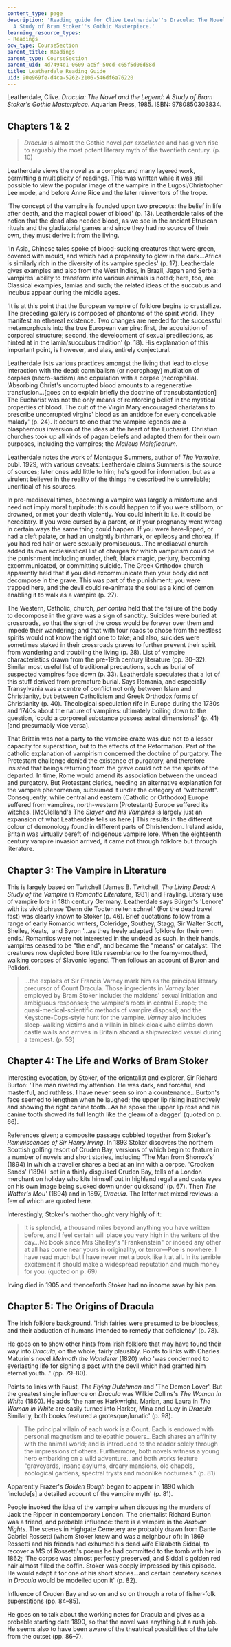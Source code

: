```yaml
---
content_type: page
description: 'Reading guide for Clive Leatherdale''s Dracula: The Novel and the Legend:
  A Study of Bram Stoker''s Gothic Masterpiece.'
learning_resource_types:
- Readings
ocw_type: CourseSection
parent_title: Readings
parent_type: CourseSection
parent_uid: 4d7494d1-0609-ac5f-50cd-c65f5d06d58d
title: Leatherdale Reading Guide
uid: 90e969fe-d4ca-5262-2106-546df6a76220
---
```


Leatherdale, Clive. _Dracula: The Novel and the Legend: A Study of Bram Stoker's Gothic Masterpiece_. Aquarian Press, 1985. ISBN: 9780850303834.

Chapters 1 & 2
--------------

> _Dracula_ is almost the Gothic novel _par excellence_ and has given rise to arguably the most potent literary myth of the twentieth century. (p. 10) 

Leatherdale views the novel as a complex and many layered work, permitting a multiplicity of readings. This was written while it was still possible to view the popular image of the vampire in the Lugosi/Christopher Lee mode, and before Anne Rice and the later reinventors of the trope.

'The concept of the vampire is founded upon two precepts: the belief in life after death, and the magical power of blood' (p. 13). Leatherdale talks of the notion that the dead also needed blood, as we see in the ancient Etruscan rituals and the gladiatorial games and since they had no source of their own, they must derive it from the living.

'In Asia, Chinese tales spoke of blood-sucking creatures that were green, covered with mould, and which had a propensity to glow in the dark…Africa is similarly rich in the diversity of its vampire species' (p. 17). Leatherdale gives examples and also from the West Indies, in Brazil, Japan and Serbia: vampires' ability to transform into various animals is noted; here, too, are Classical examples, lamias and such; the related ideas of the succubus and incubus appear during the middle ages.

'It is at this point that the European vampire of folklore begins to crystallize. The preceding gallery is composed of phantoms of the spirit world. They manifest an ethereal existence. Two changes are needed for the successful metamorphosis into the true European vampire: first, the acquisition of corporeal structure; second, the development of sexual predilections, as hinted at in the lamia/succubus tradition' (p. 18). His explanation of this important point, is however, and alas, entirely conjectural.

Leatherdale lists various practices amongst the living that lead to close interaction with the dead: cannibalism (or necrophagy) mutilation of corpses (necro-sadism) and copulation with a corpse (necrophilia). 'Absorbing Christ's uncorrupted blood amounts to a regenerative transfusion…\[goes on to explain briefly the doctrine of transubstantiation\] The Eucharist was not the only means of reinforcing belief in the mystical properties of blood. The cult of the Virgin Mary encouraged charlatans to prescribe uncorrupted virgins' blood as an antidote for every conceivable malady' (p. 24). It occurs to one that the vampire legends are a blasphemous inversion of the ideas at the heart of the Eucharist. Christian churches took up all kinds of pagan beliefs and adapted them for their own purposes, including the vampires; the _Malleus Maleficarum_.

Leatherdale notes the work of Montague Summers, author of _The Vampire_, publ. 1929, with various caveats: Leatherdale claims Summers is the source of sources; later ones add little to him; he's good for information, but as a virulent believer in the reality of the things he described he's unreliable; uncritical of his sources.

In pre-mediaeval times, becoming a vampire was largely a misfortune and need not imply moral turpitude: this could happen to if you were stillborn, or drowned, or met your death violently. You could inherit it: i.e. it could be hereditary. If you were cursed by a parent, or if your pregnancy went wrong in certain ways the same thing could happen. If you were hare-lipped, or had a cleft palate, or had an unsightly birthmark, or epilepsy and chorea, if you had red hair or were sexually promiscuous…The mediaeval church added its own ecclesiastical list of charges for which vampirism could be the punishment including murder, theft, black magic, perjury, becoming excommunicated, or committing suicide. The Greek Orthodox church apparently held that if you died excommunicate then your body did not decompose in the grave. This was part of the punishment: you were trapped here, and the devil could re-animate the soul as a kind of demon enabling it to walk as a vampire (p. 27).

The Western, Catholic, church, _per contra_ held that the failure of the body to decompose in the grave was a sign of sanctity. Suicides were buried at crossroads, so that the sign of the cross would be forever over them and impede their wandering; and that with four roads to chose from the restless spirits would not know the right one to take; and also, suicides were sometimes staked in their crossroads graves to further prevent their spirit from wandering and troubling the living (p. 28). List of vampire characteristics drawn from the pre-19th century literature (pp. 30–32). Similar most useful list of traditional precautions, such as burial of suspected vampires face down (p. 33). Leatherdale speculates that a lot of this stuff derived from premature burial. Says Romania, and especially Transylvania was a centre of conflict not only between Islam and Christianity, but between Catholicism and Greek Orthodox forms of Christianity (p. 40). Theological speculation rife in Europe during the 1730s and 1740s about the nature of vampires: ultimately boiling down to the question, 'could a corporeal substance possess astral dimensions?' (p. 41) \[and presumably vice versa\].

That Britain was not a party to the vampire craze was due not to a lesser capacity for superstition, but to the effects of the Reformation. Part of the catholic explanation of vampirism concerned the doctrine of purgatory. The Protestant challenge denied the existence of purgatory, and therefore insisted that beings returning from the grave could not be the spirits of the departed. In time, Rome would amend its association between the undead and purgatory. But Protestant clerics, needing an alternative explanation for the vampire phenomenon, subsumed it under the category of "witchcraft". Consequently, while central and eastern (Catholic or Orthodox) Europe suffered from vampires, north-western (Protestant) Europe suffered its witches. \[McClelland's The _Slayer and his Vampires_ is largely just an expansion of what Leatherdale tells us here.\] This results in the different colour of demonology found in different parts of Christendom. Ireland aside, Britain was virtually bereft of indigenous vampire lore. When the eighteenth century vampire invasion arrived, it came not through folklore but through literature.

Chapter 3: The Vampire in Literature
------------------------------------

This is largely based on Twitchell \[James B. Twitchell, _The Living Dead: A Study of the Vampire in Romantic Literature_, 1981\] and Frayling. Literary use of vampire lore in 18th century Germany. Leatherdale says Bürger's 'Lenore' with its vivid phrase 'Denn die Todten reiten schnell' (For the dead travel fast) was clearly known to Stoker (p. 46). Brief quotations follow from a range of early Romantic writers, Coleridge, Southey, Stagg, Sir Walter Scott, Shelley, Keats,  and Byron '…as they freely adapted folklore for their own ends.' Romantics were not interested in the undead as such. In their hands, vampires ceased to be "the end", and became the "means" or catalyst. The creatures now depicted bore little resemblance to the foamy-mouthed, walking corpses of Slavonic legend. Then follows an account of Byron and Polidori.

> …the exploits of Sir Francis Varney mark him as the principal literary precursor of Count Dracula. Those ingredients in _Varney_ later employed by Bram Stoker include: the maidens' sexual initiation and ambiguous responses; the vampire's roots in central Europe; the quasi-medical-scientific methods of vampire disposal; and the Keystone-Cops-style hunt for the vampire. _Varney_ also includes sleep-walking victims and a villain in black cloak who climbs down castle walls and arrives in Britain aboard a shipwrecked vessel during a tempest. (p. 53)

Chapter 4: The Life and Works of Bram Stoker
--------------------------------------------

Interesting evocation, by Stoker, of the orientalist and explorer, Sir Richard Burton: 'The man riveted my attention. He was dark, and forceful, and masterful, and ruthless. I have never seen so iron a countenance…Burton's face seemed to lengthen when he laughed; the upper lip rising instinctively and showing the right canine tooth…As he spoke the upper lip rose and his canine tooth showed its full length like the gleam of a dagger' (quoted on p. 66).

References given; a composite passage cobbled together from Stoker's _Reminiscences of Sir Henry Irving_. In 1893 Stoker discovers the northern Scottish golfing resort of Cruden Bay, versions of which begin to feature in a number of novels and short stories, including 'The Man from Shorrox's' (1894) in which a traveller shares a bed at an inn with a corpse. 'Crooken Sands' (1894) 'set in a thinly disguised Cruden Bay, tells of a London merchant on holiday who kits himself out in highland regalia and casts eyes on his own image being sucked down under quicksand' (p. 67). Then _The Watter's Mou'_ (1894) and in 1897, _Dracula_. The latter met mixed reviews: a few of which are quoted here.

Interestingly, Stoker's mother thought very highly of it:

> It is splendid, a thousand miles beyond anything you have written before, and I feel certain will place you very high in the writers of the day…No book since Mrs Shelley's "Frankenstein" or indeed any other at all has come near yours in originality, or terror—Poe is nowhere. I have read much but I have never met a book like it at all. In its terrible excitement it should make a widespread reputation and much money for you. (quoted on p. 69)

Irving died in 1905 and thenceforth Stoker had no income save by his pen.

Chapter 5: The Origins of Dracula
---------------------------------

The Irish folklore background. 'Irish fairies were presumed to be bloodless, and their abduction of humans intended to remedy that deficiency' (p. 78).

He goes on to show other hints from Irish folklore that may have found their way into _Dracula_, on the whole, fairly plausibly. Points to links with Charles Maturin's novel _Melmoth the Wanderer_ (1820) who 'was condemned to everlasting life for signing a pact with the devil which had granted him eternal youth…' (pp. 79–80).

Points to links with Faust, _The Flying Dutchman_ and 'The Demon Lover'. But the greatest single influence on _Dracula_ was Wilkie Collins's _The Woman in White_ (1860). He adds 'the names Harkwright, Marian, and Laura in _The Woman in White_ are easily turned into Harker, Mina and Lucy in _Dracula_. Similarly, both books featured a grotesque/lunatic' (p. 98).

> The principal villain of each work is a Count. Each is endowed with personal magnetism and telepathic powers…Each shares an affinity with the animal world; and is introduced to the reader solely through the impressions of others. Furthermore, both novels witness a young hero embarking on a wild adventure…and both works feature "graveyards, insane asylums, dreary mansions, old chapels, zoological gardens, spectral trysts and moonlike nocturnes." (p. 81)

Apparently Frazer's _Golden Bough_ began to appear in 1890 which 'include\[s\] a detailed account of the vampire myth' (p. 81).

People invoked the idea of the vampire when discussing the murders of Jack the Ripper in contemporary London. The orientalist Richard Burton was a friend, and probable influence: there is a vampire in the _Arabian Nights_. The scenes in Highgate Cemetery are probably drawn from Dante Gabriel Rossetti (whom Stoker knew and was a neighbour of): in 1869 Rossetti and his friends had exhumed his dead wife Elizabeth Siddal, to recover a MS of Rossetti's poems he had committed to the tomb with her in 1862; 'The corpse was almost perfectly preserved, and Siddal's golden red hair almost filled the coffin. Stoker was deeply impressed by this episode. He would adapt it for one of his short stories…and certain cemetery scenes in _Dracula_ would be modelled upon it' (p. 82).

Influence of Cruden Bay and so on and so on through a rota of fisher-folk superstitions (pp. 84–85).

He goes on to talk about the working notes for Dracula and gives as a probable starting date 1890, so that the novel was anything but a rush job. He seems also to have been aware of the theatrical possibilities of the tale from the outset (pp. 86–7).